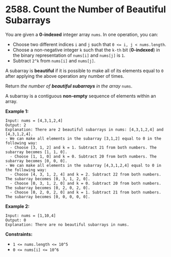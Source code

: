 # 2588. Count the Number of Beautiful Subarrays

You are given a **0-indexed** integer array `nums`. In one operation, you can:

- Choose two different indices `i` and `j` such that `0 <= i, j < nums.length`.
- Choose a non-negative integer `k` such that the `k-th` bit (**0-indexed**) in the binary representation of `nums[i]` and `nums[j]` is `1`.
- Subtract `2^k` from `nums[i]` and `nums[j]`.

A subarray is **beautiful** if it is possible to make all of its elements equal to `0` after applying the above operation any number of times.

Return *the number of **beautiful subarrays** in the array* `nums`.

A subarray is a contiguous **non-empty** sequence of elements within an array.

**Example 1:**

```()
Input: nums = [4,3,1,2,4]
Output: 2
Explanation: There are 2 beautiful subarrays in nums: [4,3,1,2,4] and [4,3,1,2,4].
- We can make all elements in the subarray [3,1,2] equal to 0 in the following way:
  - Choose [3, 1, 2] and k = 1. Subtract 21 from both numbers. The subarray becomes [1, 1, 0].
  - Choose [1, 1, 0] and k = 0. Subtract 20 from both numbers. The subarray becomes [0, 0, 0].
- We can make all elements in the subarray [4,3,1,2,4] equal to 0 in the following way:
  - Choose [4, 3, 1, 2, 4] and k = 2. Subtract 22 from both numbers. The subarray becomes [0, 3, 1, 2, 0].
  - Choose [0, 3, 1, 2, 0] and k = 0. Subtract 20 from both numbers. The subarray becomes [0, 2, 0, 2, 0].
  - Choose [0, 2, 0, 2, 0] and k = 1. Subtract 21 from both numbers. The subarray becomes [0, 0, 0, 0, 0].
```

**Example 2:**

```()
Input: nums = [1,10,4]
Output: 0
Explanation: There are no beautiful subarrays in nums.
```

**Constraints:**

- `1 <= nums.length <= 10^5`
- `0 <= nums[i] <= 10^6`
